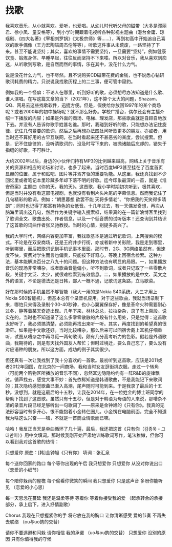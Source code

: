 # 找歌

我喜欢音乐，从小就喜欢。爱听，也爱唱。从幼儿时代听父母的磁带（大多是邓丽君、徐小凤、童安格等），到小学时期跟着电视听各种影视主题曲（港台金庸、琼瑶剧、《四大名著》《宰相刘罗锅》《太极宗师》等……），再到初高中开始追自己喜欢的歌手偶像（王力宏陶喆周杰伦等等），听歌这件事从未荒废，一路坚持了下来。甚至不能说坚持；其实，喜欢的事情不需要坚持，一旦需要“坚持”，例如健康饮食、锻炼身体、早睡早起，往往反而坚持不下来喽。所以对音乐，我从喜欢到痴迷，从听歌到写歌，是自然而然的事情，乐在其中，没花什么力气。

说是没花什么力气，也不尽然。且不说购买CD磁带花费的金钱，也不说悉心钻研歌词耗费的精力。只说说我找歌历程上的二三事，便可管中窥豹。

例如我的一个怪癖：不论人在哪里，听到好听的歌，必须想尽办法知道是什么歌、谁人演唱。在写这篇文章的当下（2021年），这不算个太大的问题，Shazam、QQ、网易云这些找歌软件，迅捷方便。但是，假使给你放回1997年的某个商场呢？或者2000年的初中操场呢？就不那么好办。学校广播台，偶尔还会有主播介绍一下播放的内容；如果是外面的商场、电梯、理发店，那些歌曲就是自顾自地放下去。并没有人告诉你歌手姓甚名谁。那时，我碰到好听的歌，只能想办法记住旋律、记住几句紧要的歌词，然后之后再想办法四处问听歌更多的朋友。亦或者，用当时还不算好用的古早互联网，在当时看起来还不甚恶劣的某度，尝试搜索。但是，记不住旋律的，没听清歌词的，没及时写下来的，被抛诸脑后忘却的，错失于指缝的好歌，不可胜计。

大约2002年以后，身边的小伙伴们持有MP3的比例越来越高，网络上关于音乐有关的资源和相应的论坛和讨论，也多了起来。当时百度MP3甚至挂在了百度首页显赫的位置，属于和贴吧、图片等并驾齐驱的重要功能。从这里，我还真找到不少回忆里或者笔记本里珍藏多年却下落不明的好歌。迄今印象最深的一首，就是《淮安奇案》主题曲《你的天，我的天》。这首歌，我小学时期初次听到，极其喜欢，但是当时并没有看这部电视剧，也就没有看到片头片尾的字幕信息。然而我记住了几句精彩的歌词，例如：“朝思暮想 欲罢不能 天将多情老”、“你把我的天笑得多晴朗”；同时也记得了那富有特色的女低音。十几年过去，有一天偶发奇想，再次从脑海里调出这几句，然后作为关键字输入搜索框，结果真的在一篇新浪博客里找到了歌词全文、歌曲出处、作者信息，以及一个低音质的试听版本！还查询到并结识了这首歌的词曲作者张又驰教授。当时的心情，别提多高兴了。

我的大学时代，网络内容更加丰富，我找歌基本是通过听记歌词，上网搜索的模式。不论是在双安商场，还是王府井步行街，亦或者新中关影院，我是走到哪里，听到哪里，而后把歌词记到手机记事本里面。那时节，2G、3G网络虽然有，但速度不快，资费对学生而言也偏贵，只能按下好奇心，等晚上回宿舍检索。这种方法，基本能解决百分之八九十的问题。但这种方法也有明显的局限。一，如果播放音乐的现场非常嘈杂，或者歌曲音量偏小，听不到歌词，或者只记取了一些零散片段，关键字太泛、太少，就很难检索到有效信息。二，如果播放的是中文、英文之外的语言，不论是德法还是日韩，鄙人一概不通，记歌词这条路，立马歇菜。

好在那时候的手机虽然不够智能（我大一用的是Nokia S40系统，大三才用上Nokia S60智能机），但基本总有个录音机应用。对于这些歌曲，我就当场录制下来，哪怕只来得及录制个30-40秒钟，也小心翼翼保存好，像是革命火种需要耐心过冬，静等着某天奇迹出现。几年下来，林林总总，拉拉杂杂，录了有上百段。说实在的，当时也不知道录了这么多零零散散的片段有什么用处，只是觉得：这首歌太好听了，我必须搞清楚，必须能再找出来听一听。其实，再度找到的希望真的很渺茫。如果是中文歌还好。当时比较嘈杂，那么后来可以回宿舍戴上耳机仔细重听，试图从嘈杂之中再寻觅一两句歌词，颇有几分高考听力的色彩。假若是外语歌曲，我期待的，则是有天找外国友人帮忙；但时过境迁，要么自己忘了，要么没有对应语种的朋友。所以这方面，成功的例子其实很少。

但还真有一次让我找到了我十分喜欢的一首歌。最初听到这首歌，应该是2011或者2012年回国，在北京的一间商场，我和当时女友逛街挑衣服。走过一个转角（可能两个购物区所播放的音乐不同），忽然耳边隐隐约约有一阵R&B的旋律飘过。循声找去，感觉大事不妙：首先依稀知道是韩语歌曲，不是我能记下来歌词的；其次隐约感觉歌曲已渐入高潮，尾声随时可能到来。于是我录了最后的十五秒。没想到，就是这最后的十五秒，让我在2014年，在一位姓金的博士班同学的帮助下找到了这首歌。虽然只有十五秒，但是对于韩语为母语的人来说，那嘈杂不清的录音片段已经足够听出一句歌词了——原来是金钟旭的《只有你》。我真的无法形容当时有多开心，恨不能抱着小金转仨圈儿。小金愣在电脑前面，完全不知道我为啥这么兴奋——嗨，不就是一首商业情歌而已嘛。

哈哈！我反正当天是单曲循环了几十遍，最后，我还把这首《只有你（김종욱 - 그대만이）》用中文填词。那时候我刚开始严肃地训练歌词写作，笔法稚嫩，但你可以看到我对这首歌的热情：

只想爱你 
原曲：[韩]金钟旭《只有你》
填词：张汇泉

每个送你回家的路口 每个等你出现的午后
我只想爱你 只想爱你 从没对你说出口 （恋爱的小细节）

每个陪你躲雨的屋檐 每个偷看你微笑的瞬间
我只想爱你 只是这声音 多盼你能听见 （恋爱的小心思）

每一天思念在蔓延 我还是温柔等待
等着你 等着你接受我的爱 （起承转合的承接部分，承上启下，进入抒情副歌）

Chorus
我现在只想握紧你的手 将它放在我的胸口
让你清晰感受 爱的节奏 不再失去联络 （ou与uo韵的交替）

请你不要逃避和闪躲 请你相信 我的承诺 （uo与ou韵的交替）
只想爱你 没别的原因 只有你值得我的守候






